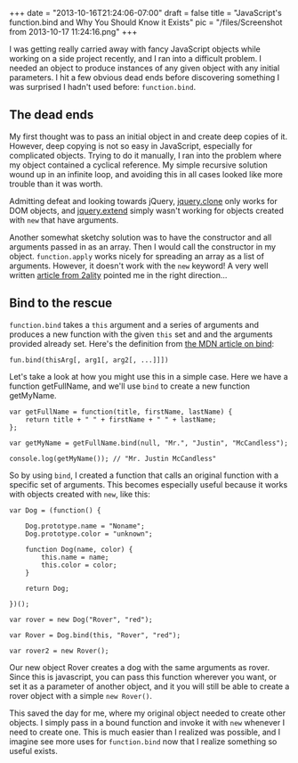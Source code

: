 
+++
date = "2013-10-16T21:24:06-07:00"
draft = false
title = "JavaScript's function.bind and Why You Should Know it Exists"
pic = "/files/Screenshot from 2013-10-17 11:24:16.png"
+++

<p>I was getting really carried away with fancy JavaScript objects while working on a side project recently, and I ran into a difficult problem.  I needed an object to produce instances of any given object with any initial parameters.  I hit a few obvious dead ends before discovering something I was surprised I hadn't used before: <code>function.bind</code>.</p>

<h2 id="thedeadends">The dead ends</h2>

<p>My first thought was to pass an initial object in and create deep copies of it.  However, deep copying is not so easy in JavaScript, especially for complicated objects.  Trying to do it manually, I ran into the problem where my object contained a cyclical reference.  My simple recursive solution wound up in an infinite loop, and avoiding this in all cases looked like more trouble than it was worth.</p>

<p>Admitting defeat and looking towards jQuery, <a href="http://api.jquery.com/clone/">jquery.clone</a> only works for DOM objects, and <a href="http://api.jquery.com/jQuery.extend/">jquery.extend</a> simply wasn't working for objects created with <code>new</code> that have arguments.</p>

<p>Another somewhat sketchy solution was to have the constructor and all arguments passed in as an array.  Then I would call the constructor in my object.  <code>function.apply</code> works nicely for spreading an array as a list of arguments.  However, it doesn't work with the <code>new</code> keyword!  A very well written <a href="http://www.2ality.com/2011/08/spreading.html">article from 2ality</a> pointed me in the right direction...</p>

<h2 id="bindtotherescue">Bind to the rescue</h2>

<p><code>function.bind</code> takes a <code>this</code> argument and a series of arguments and produces a new function with the given <code>this</code> set and and the arguments provided already set.  Here's the definition from <a href="https://developer.mozilla.org/en-US/docs/Web/JavaScript/Reference/Global_Objects/Function/bind">the MDN article on bind</a>:</p>

<pre><code>fun.bind(thisArg[, arg1[, arg2[, ...]]])
</code></pre>

<p>Let's take a look at how you might use this in a simple case.  Here we have a function getFullName, and we'll use <code>bind</code> to create a new function getMyName.</p>

<pre><code>var getFullName = function(title, firstName, lastName) {
    return title + " " + firstName + " " + lastName;
};

var getMyName = getFullName.bind(null, "Mr.", "Justin", "McCandless");

console.log(getMyName()); // "Mr. Justin McCandless"
</code></pre>

<p>So by using <code>bind</code>, I created a function that calls an original function with a specific set of arguments.  This becomes especially useful because it works with objects created with <code>new</code>, like this:</p>

<pre><code>var Dog = (function() {

    Dog.prototype.name = "Noname";
    Dog.prototype.color = "unknown";

    function Dog(name, color) {
        this.name = name;
        this.color = color;
    }

    return Dog;

})();

var rover = new Dog("Rover", "red");

var Rover = Dog.bind(this, "Rover", "red");

var rover2 = new Rover();
</code></pre>

<p>Our new object Rover creates a dog with the same arguments as rover.  Since this is javascript, you can pass this function wherever you want, or set it as a parameter of another object, and it you will still be able to create a rover object with a simple <code>new Rover()</code>.</p>

<p>This saved the day for me, where my original object needed to create other objects.  I simply pass in a bound function and invoke it with <code>new</code> whenever I need to create one.  This is much easier than I realized was possible, and I imagine see more uses for <code>function.bind</code> now that I realize something so useful exists.</p>